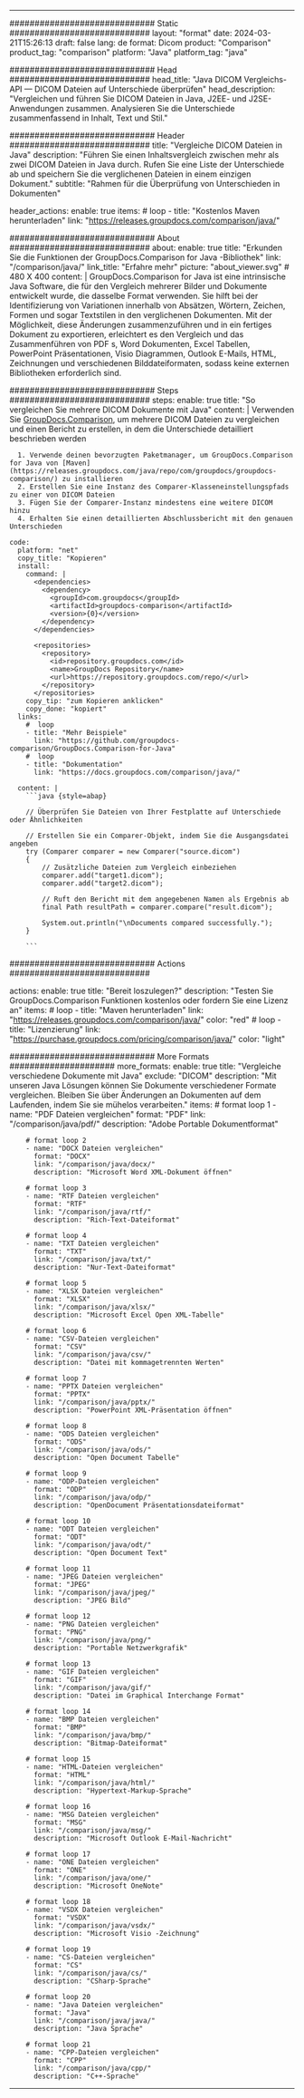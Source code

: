 
---
############################# Static ############################
layout: "format"
date:  2024-03-21T15:26:13
draft: false
lang: de
format: Dicom
product: "Comparison"
product_tag: "comparison"
platform: "Java"
platform_tag: "java"

############################# Head ############################
head_title: "Java DICOM Vergleichs-API — DICOM Dateien auf Unterschiede überprüfen"
head_description: "Vergleichen und führen Sie DICOM Dateien in Java, J2EE- und J2SE-Anwendungen zusammen. Analysieren Sie die Unterschiede zusammenfassend in Inhalt, Text und Stil."

############################# Header ############################
title: "Vergleiche DICOM Dateien in Java" 
description: "Führen Sie einen Inhaltsvergleich zwischen mehr als zwei DICOM Dateien in Java durch. Rufen Sie eine Liste der Unterschiede ab und speichern Sie die verglichenen Dateien in einem einzigen Dokument."
subtitle: "Rahmen für die Überprüfung von Unterschieden in Dokumenten" 

header_actions:
  enable: true
  items:
    #  loop
    - title: "Kostenlos Maven herunterladen"
      link: "https://releases.groupdocs.com/comparison/java/"
      
############################# About ############################
about:
    enable: true
    title: "Erkunden Sie die Funktionen der GroupDocs.Comparison for Java -Bibliothek"
    link: "/comparison/java/"
    link_title: "Erfahre mehr"
    picture: "about_viewer.svg" # 480 X 400
    content: |
       GroupDocs.Comparison for Java ist eine intrinsische Java Software, die für den Vergleich mehrerer Bilder und Dokumente entwickelt wurde, die dasselbe Format verwenden. Sie hilft bei der Identifizierung von Variationen innerhalb von Absätzen, Wörtern, Zeichen, Formen und sogar Textstilen in den verglichenen Dokumenten. Mit der Möglichkeit, diese Änderungen zusammenzuführen und in ein fertiges Dokument zu exportieren, erleichtert es den Vergleich und das Zusammenführen von PDF s, Word Dokumenten, Excel Tabellen, PowerPoint Präsentationen, Visio Diagrammen, Outlook E-Mails, HTML, Zeichnungen und verschiedenen Bilddateiformaten, sodass keine externen Bibliotheken erforderlich sind.

############################# Steps ############################
steps:
    enable: true
    title: "So vergleichen Sie mehrere DICOM Dokumente mit Java"
    content: |
      Verwenden Sie [GroupDocs.Comparison](https://products.groupdocs.com/comparison/java/), um mehrere DICOM Dateien zu vergleichen und einen Bericht zu erstellen, in dem die Unterschiede detailliert beschrieben werden
      
      1. Verwende deinen bevorzugten Paketmanager, um GroupDocs.Comparison for Java von [Maven](https://releases.groupdocs.com/java/repo/com/groupdocs/groupdocs-comparison/) zu installieren
      2. Erstellen Sie eine Instanz des Comparer-Klasseneinstellungspfads zu einer von DICOM Dateien
      3. Fügen Sie der Comparer-Instanz mindestens eine weitere DICOM hinzu
      4. Erhalten Sie einen detaillierten Abschlussbericht mit den genauen Unterschieden
   
    code:
      platform: "net"
      copy_title: "Kopieren"
      install:
        command: |
          <dependencies>
            <dependency>
              <groupId>com.groupdocs</groupId>
              <artifactId>groupdocs-comparison</artifactId>
              <version>{0}</version>
            </dependency>
          </dependencies>

          <repositories>
            <repository>
              <id>repository.groupdocs.com</id>
              <name>GroupDocs Repository</name>
              <url>https://repository.groupdocs.com/repo/</url>
            </repository>
          </repositories>
        copy_tip: "zum Kopieren anklicken"
        copy_done: "kopiert"
      links:
        #  loop
        - title: "Mehr Beispiele"
          link: "https://github.com/groupdocs-comparison/GroupDocs.Comparison-for-Java"
        #  loop
        - title: "Dokumentation"
          link: "https://docs.groupdocs.com/comparison/java/"
          
      content: |
        ```java {style=abap}

        // Überprüfen Sie Dateien von Ihrer Festplatte auf Unterschiede oder Ähnlichkeiten

        // Erstellen Sie ein Comparer-Objekt, indem Sie die Ausgangsdatei angeben
        try (Comparer comparer = new Comparer("source.dicom") 
        {
            // Zusätzliche Dateien zum Vergleich einbeziehen
        	comparer.add("target1.dicom");
            comparer.add("target2.dicom");

            // Ruft den Bericht mit dem angegebenen Namen als Ergebnis ab
            final Path resultPath = comparer.compare("result.dicom"); 

            System.out.println("\nDocuments compared successfully.");
        }
        
        ```            

############################# Actions ############################

actions:
  enable: true
  title: "Bereit loszulegen?"
  description: "Testen Sie GroupDocs.Comparison Funktionen kostenlos oder fordern Sie eine Lizenz an"
  items:
    #  loop
    - title: "Maven herunterladen"
      link: "https://releases.groupdocs.com/comparison/java/"
      color: "red"
        #  loop
    - title: "Lizenzierung"
      link: "https://purchase.groupdocs.com/pricing/comparison/java/"
      color: "light"


############################# More Formats #####################
more_formats:
    enable: true
    title: "Vergleiche verschiedene Dokumente mit Java"
    exclude: "DICOM"
    description: "Mit unseren Java Lösungen können Sie Dokumente verschiedener Formate vergleichen. Bleiben Sie über Änderungen an Dokumenten auf dem Laufenden, indem Sie sie mühelos verarbeiten."
    items: 
        # format loop 1
        - name: "PDF Dateien vergleichen"
          format: "PDF"
          link: "/comparison/java/pdf/"
          description: "Adobe Portable Dokumentformat"

        # format loop 2
        - name: "DOCX Dateien vergleichen"
          format: "DOCX"
          link: "/comparison/java/docx/"
          description: "Microsoft Word XML-Dokument öffnen"

        # format loop 3
        - name: "RTF Dateien vergleichen"
          format: "RTF"
          link: "/comparison/java/rtf/"
          description: "Rich-Text-Dateiformat"

        # format loop 4
        - name: "TXT Dateien vergleichen"
          format: "TXT"
          link: "/comparison/java/txt/"
          description: "Nur-Text-Dateiformat"

        # format loop 5
        - name: "XLSX Dateien vergleichen"
          format: "XLSX"
          link: "/comparison/java/xlsx/"
          description: "Microsoft Excel Open XML-Tabelle"

        # format loop 6
        - name: "CSV-Dateien vergleichen"
          format: "CSV"
          link: "/comparison/java/csv/"
          description: "Datei mit kommagetrennten Werten"

        # format loop 7
        - name: "PPTX Dateien vergleichen"
          format: "PPTX"
          link: "/comparison/java/pptx/"
          description: "PowerPoint XML-Präsentation öffnen"

        # format loop 8
        - name: "ODS Dateien vergleichen"
          format: "ODS"
          link: "/comparison/java/ods/"
          description: "Open Document Tabelle"

        # format loop 9
        - name: "ODP-Dateien vergleichen"
          format: "ODP"
          link: "/comparison/java/odp/"
          description: "OpenDocument Präsentationsdateiformat"

        # format loop 10
        - name: "ODT Dateien vergleichen"
          format: "ODT"
          link: "/comparison/java/odt/"
          description: "Open Document Text"

        # format loop 11
        - name: "JPEG Dateien vergleichen"
          format: "JPEG"
          link: "/comparison/java/jpeg/"
          description: "JPEG Bild"

        # format loop 12
        - name: "PNG Dateien vergleichen"
          format: "PNG"
          link: "/comparison/java/png/"
          description: "Portable Netzwerkgrafik"

        # format loop 13
        - name: "GIF Dateien vergleichen"
          format: "GIF"
          link: "/comparison/java/gif/"
          description: "Datei im Graphical Interchange Format"

        # format loop 14
        - name: "BMP Dateien vergleichen"
          format: "BMP"
          link: "/comparison/java/bmp/"
          description: "Bitmap-Dateiformat"

        # format loop 15
        - name: "HTML-Dateien vergleichen"
          format: "HTML"
          link: "/comparison/java/html/"
          description: "Hypertext-Markup-Sprache"

        # format loop 16
        - name: "MSG Dateien vergleichen"
          format: "MSG"
          link: "/comparison/java/msg/"
          description: "Microsoft Outlook E-Mail-Nachricht"

        # format loop 17
        - name: "ONE Dateien vergleichen"
          format: "ONE"
          link: "/comparison/java/one/"
          description: "Microsoft OneNote"

        # format loop 18
        - name: "VSDX Dateien vergleichen"
          format: "VSDX"
          link: "/comparison/java/vsdx/"
          description: "Microsoft Visio -Zeichnung"

        # format loop 19
        - name: "CS-Dateien vergleichen"
          format: "CS"
          link: "/comparison/java/cs/"
          description: "CSharp-Sprache"

        # format loop 20
        - name: "Java Dateien vergleichen"
          format: "Java"
          link: "/comparison/java/java/"
          description: "Java Sprache"
          
        # format loop 21
        - name: "CPP-Dateien vergleichen"
          format: "CPP"
          link: "/comparison/java/cpp/"
          description: "C++-Sprache"
---